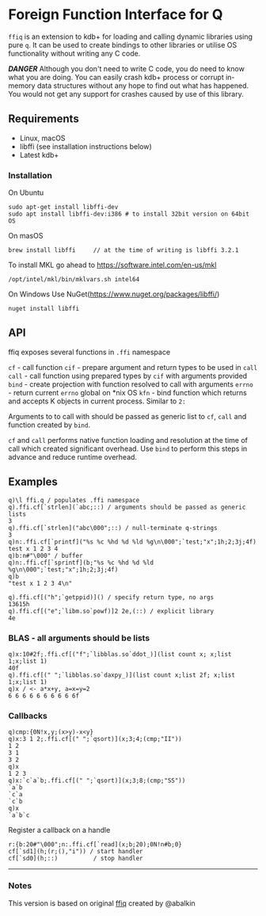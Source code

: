 # Foreign Function Interface for Q 

`ffiq` is an extension to kdb+ for loading and calling dynamic libraries using pure `q`. It can be used to create bindings to other libraries or utilise OS functionality without writing any C code.

***DANGER*** Although you don't need to write C code, you do need to know what you are doing. You can easily crash kdb+ process or corrupt in-memory data structures without any hope to find out what has happened. You would not get any support for crashes caused by use of this library.

## Requirements
 - Linux, macOS
 - libffi (see installation instructions below)
 - Latest kdb+

### Installation
On Ubuntu 
```
sudo apt-get install libffi-dev
sudo apt install libffi-dev:i386 # to install 32bit version on 64bit OS
```
On masOS
```
brew install libffi     // at the time of writing is libffi 3.2.1
```
To install MKL go ahead to https://software.intel.com/en-us/mkl
```
/opt/intel/mkl/bin/mklvars.sh intel64
```

On Windows
Use NuGet(https://www.nuget.org/packages/libffi/)
```
nuget install libffi
```

## API

ffiq exposes several functions in `.ffi` namespace

`cf` - call function
`cif` - prepare argument and return types to be used in `call`
`call` - call function using prepared types by `cif` with arguments provided
`bind` - create projection with function resolved to call with arguments
`errno` - return current `errno` global on *nix OS
`kfn` - bind function which returns and accepts K objects in current process. Similar to `2:`

Arguments to to call with should be passed as generic list to `cf`, `call` and function created by `bind`.

`cf` and `call` performs native function loading and resolution at the time of call which created significant overhead. Use `bind` to perform this steps in advance and reduce runtime overhead.


## Examples
```
q)\l ffi.q / populates .ffi namespace
q).ffi.cf[`strlen](`abc;::) / arguments should be passed as generic lists
3
q).ffi.cf[`strlen]("abc\000";::) / null-terminate q-strings
3
q)n:.ffi.cf[`printf]("%s %c %hd %d %ld %g\n\000";`test;"x";1h;2;3j;4f)
test x 1 2 3 4
q)b:n#"\000" / buffer
q)n:.ffi.cf[`sprintf](b;"%s %c %hd %d %ld %g\n\000";`test;"x";1h;2;3j;4f)
q)b
"test x 1 2 3 4\n"

q).ffi.cf[("h";`getppid)]() / specify return type, no args
13615h
q).ffi.cf[("e";`libm.so`powf)]2 2e,(::) / explicit library
4e
```
### BLAS - all arguments should be lists
```
q)x:10#2f;.ffi.cf[("f";`libblas.so`ddot_)](list count x; x;list 1;x;list 1)
40f
q).ffi.cf[(" ";`libblas.so`daxpy_)](list count x;list 2f; x;list 1;x;list 1)
q)x / <- a*x+y, a=x=y=2
6 6 6 6 6 6 6 6 6 6f
```
### Callbacks
```
q)cmp:{0N!x,y;(x>y)-x<y} 
q)x:3 1 2;.ffi.cf[(" ";`qsort)](x;3;4;(cmp;"II")) 
1 2
3 1
3 2
q)x
1 2 3
q)x:`c`a`b;.ffi.cf[(" ";`qsort)](x;3;8;(cmp;"SS")) 
`a`b
`c`a
`c`b
q)x
`a`b`c
```
Register a callback on a handle
```
r:{b:20#"\000";n:.ffi.cf[`read](x;b;20);0N!n#b;0}
cf[`sd1](h;(r;(),"i")) / start handler
cf[`sd0](h;::)          / stop handler
```


- - - - - - - - -
### Notes
This version is based on original [ffiq](https://github.com/enlnt/ffiq) created by @abalkin